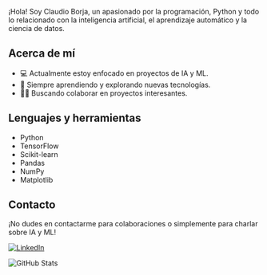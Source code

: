 ¡Hola! Soy Claudio Borja, un apasionado por la programación, Python y todo lo relacionado con la inteligencia artificial, el aprendizaje automático y la ciencia de datos.

## Acerca de mí

- 💻 Actualmente estoy enfocado en proyectos de IA y ML.
- 🌱 Siempre aprendiendo y explorando nuevas tecnologías.
- 👨‍💻 Buscando colaborar en proyectos interesantes.

## Lenguajes y herramientas

- Python
- TensorFlow
- Scikit-learn
- Pandas
- NumPy
- Matplotlib

## Contacto

¡No dudes en contactarme para colaboraciones o simplemente para charlar sobre IA y ML!

[![LinkedIn](https://img.shields.io/badge/LinkedIn-Profile-blue)](https://www.linkedin.com/in/claudioborja)

![GitHub Stats](https://github-readme-stats.vercel.app/api?username=claudioborja&show_icons=true&theme=radical)


